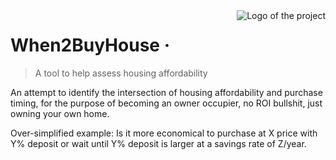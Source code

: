 <img src="" alt="Logo of the project" align="right">

# When2BuyHouse &middot;

> A tool to help assess housing affordability

An attempt to identify the intersection of housing affordability and purchase timing, for the purpose of becoming an owner occupier, no ROI bullshit, just owning your own home.

Over-simplified example: Is it more economical to purchase at X price with Y% deposit or wait until Y% deposit is larger at a savings rate of Z/year.
